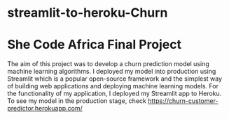 # streamlit-to-heroku-Churn
# She Code Africa Final Project
The aim of this project was to develop a churn prediction model using machine learning algorithms. I deployed my model into production using Streamlit which is a popular open-source framework and the simplest way of building web applications and deploying machine learning models. For the functionality of my application, I deployed my Streamlit app to Heroku. To see my model in the production stage, check https://churn-customer-predictor.herokuapp.com/
